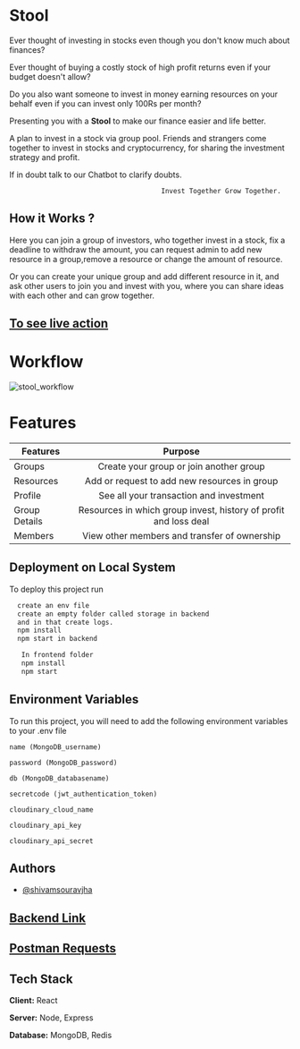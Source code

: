 
# Stool
Ever thought of investing in stocks even though you don't know much about finances?

Ever thought of buying a costly stock of high profit returns even if your budget doesn't allow?

Do you also want someone to invest in money earning resources on your behalf even if you can invest only 100Rs per month?

Presenting you with a  **Stool** to make our finance easier and life better.

A plan to invest in a stock via group pool. Friends and strangers come
together to invest in stocks and cryptocurrency, for 
sharing the investment strategy and profit. 

If in doubt talk to our Chatbot to clarify doubts.

                                          Invest Together Grow Together.




## How it Works ?

Here you can join a group of investors, who together invest
in a stock, fix a deadline to withdraw the amount, you can 
request admin to add new resource in a group,remove a resource or change the amount of resource.

Or you can create your unique group and  add different resource in
it, and ask other users to join you and invest with you, where
you can share ideas with each other and can grow together.


## [To see live action](https://stool-front.herokuapp.com/)


# Workflow
![stool_workflow](https://user-images.githubusercontent.com/63896998/129359099-ae832998-4291-4005-9b2c-479901407191.jpeg)











# Features


 Features      |            Purpose        | 
| ------------- |:-------------------------:| 
| Groups | Create your group or join another group |
| Resources | Add or request to add new resources in group |
| Profile | See all your transaction and investment |
| Group Details| Resources in which group invest, history of profit and loss deal|
| Members | View other members and transfer of ownership |
  
## Deployment on Local System

To deploy this project run

```bash
  create an env file
  create an empty folder called storage in backend
  and in that create logs.
  npm install
  npm start in backend
```
```bash
   In frontend folder
   npm install
   npm start
```
  
## Environment Variables

To run this project, you will need to add the following environment variables to your .env file

`name (MongoDB_username)`

`password (MongoDB_password)`

`db (MongoDB_databasename)`

`secretcode (jwt_authentication_token)`

`cloudinary_cloud_name`

`cloudinary_api_key`

`cloudinary_api_secret`


    
## Authors

- [@shivamsouravjha](https://github.com/shivamsouravjha)
  
## [Backend Link](https://stool-back.herokuapp.com/)

## [Postman Requests](https://www.getpostman.com/collections/a6cc1f044a023f89a5d8)


## Tech Stack

**Client:** React

**Server:** Node, Express

**Database:** MongoDB, Redis



